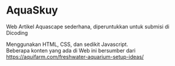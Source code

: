 # AquaSkuy

Web Artikel Aquascape sederhana, diperuntukkan untuk submisi di Dicoding  
  
Menggunakan HTML, CSS, dan sedikit Javascript.  
Beberapa konten yang ada di Web ini bersumber dari https://aquifarm.com/freshwater-aquarium-setup-ideas/


